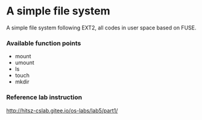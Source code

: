 # A simple file system
A simple file system following EXT2, all codes in user space based on FUSE.

### Available function points
- mount
- umount
- ls
- touch
- mkdir

### Reference lab instruction
http://hitsz-cslab.gitee.io/os-labs/lab5/part1/
